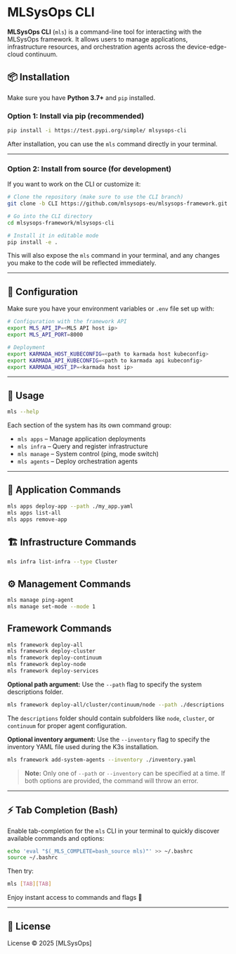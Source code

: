 # MLSysOps CLI

**MLSysOps CLI** (`mls`) is a command-line tool for interacting 
with the MLSysOps framework. It allows users to manage applications,
infrastructure resources, and orchestration agents across the 
device-edge-cloud continuum.


## 📦 Installation

Make sure you have **Python 3.7+** and `pip` installed.

### Option 1: Install via pip (recommended)

```bash
pip install -i https://test.pypi.org/simple/ mlsysops-cli
```

After installation, you can use the `mls` command directly in your terminal.

---

### Option 2: Install from source (for development)

If you want to work on the CLI or customize it:

```bash
# Clone the repository (make sure to use the CLI branch)
git clone -b CLI https://github.com/mlsysops-eu/mlsysops-framework.git

# Go into the CLI directory
cd mlsysops-framework/mlsysops-cli

# Install it in editable mode
pip install -e .
```

This will also expose the `mls` command in your terminal, and any changes you make to the code will be reflected immediately.

---

## 🔧 Configuration

Make sure you have your environment variables or `.env` file set up with:

```bash
# Configuration with the framework API
export MLS_API_IP=<MLS API host ip>
export MLS_API_PORT=8000

# Deployment
export KARMADA_HOST_KUBECONFIG=<path to karmada host kubeconfig>
export KARMADA_API_KUBECONFIG=<path to karmada api kubeconfig>
export KARMADA_HOST_IP=<karmada host ip>
```


---
## 🚀 Usage

```bash
mls --help
```

Each section of the system has its own command group:

- `mls apps` – Manage application deployments  
- `mls infra` – Query and register infrastructure
- `mls manage` – System control (ping, mode switch)  
- `mls agents` – Deploy orchestration agents  

---

## 🧹 Application Commands

```bash
mls apps deploy-app --path ./my_app.yaml
mls apps list-all
mls apps remove-app
```

## 🏗️ Infrastructure Commands

```bash
mls infra list-infra --type Cluster
```

## ⚙️ Management Commands

```bash
mls manage ping-agent
mls manage set-mode --mode 1
```

## Framework Commands

```bash
mls framework deploy-all
mls framework deploy-cluster
mls framework deploy-continuum
mls framework deploy-node
mls framework deploy-services
```

**Optional path argument:** Use the `--path` flag to specify the system descriptions folder.
  ```bash
  mls framework deploy-all/cluster/continuum/node --path ./descriptions
  ```
  The `descriptions` folder should contain subfolders like `node`, `cluster`, or `continuum` for proper agent configuration.

**Optional inventory argument:** Use the `--inventory` flag to specify the inventory YAML file used during the K3s installation.
  ```bash
  mls framework add-system-agents --inventory ./inventory.yaml
  ```

> **Note:** Only one of `--path` or `--inventory` can be specified at a time. If both options are provided, the command will throw an error.
---

## ⚡ Tab Completion (Bash)

Enable tab-completion for the `mls` CLI in your terminal to quickly discover available commands and options:


```bash
echo 'eval "$(_MLS_COMPLETE=bash_source mls)"' >> ~/.bashrc
source ~/.bashrc
```

Then try:

```bash
mls [TAB][TAB]
```
Enjoy instant access to commands and flags 🎉

---

## 📄 License

License © 2025 [MLSysOps]
